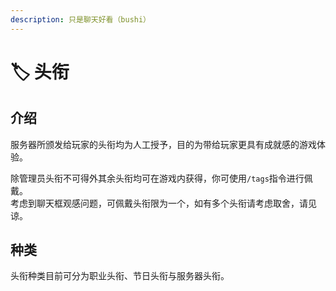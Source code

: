 ```yaml
---
description: 只是聊天好看（bushi）
---
```


# 🏷️ 头衔

## 介绍

服务器所颁发给玩家的头衔均为人工授予，目的为带给玩家更具有成就感的游戏体验。

除管理员头衔不可得外其余头衔均可在游戏内获得，你可使用`/tags`指令进行佩戴。  
考虑到聊天框观感问题，可佩戴头衔限为一个，如有多个头衔请考虑取舍，请见谅。

## 种类

头衔种类目前可分为职业头衔、节日头衔与服务器头衔。

